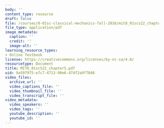 ```yaml
---
body: ''
content_type: resource
draft: false
file: /courses/8-01sc-classical-mechanics-fall-2016/mit8_01scs22_chapter5.pdf
file_type: application/pdf
image_metadata:
  caption: ''
  credit: ''
  image-alt: ''
learning_resource_types:
- Online Textbook
license: https://creativecommons.org/licenses/by-nc-sa/4.0/
resourcetype: Document
title: MIT8_01scS22_chapter5.pdf
uid: 9a597975-e7c7-4713-90e6-474f2a9f7848
video_files:
  archive_url: ''
  video_captions_file: ''
  video_thumbnail_file: ''
  video_transcript_file: ''
video_metadata:
  video_speakers: ''
  video_tags: ''
  youtube_description: ''
  youtube_id: ''
---
```


